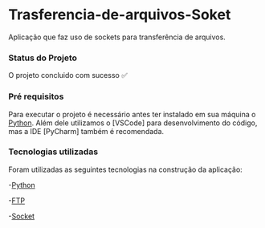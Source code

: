 # Trasferencia-de-arquivos-Soket
Aplicação que faz uso de sockets para transferência de arquivos.

### Status do Projeto
O projeto concluido com sucesso :white_check_mark:

### Pré requisitos
Para executar o projeto é necessário antes ter instalado em sua máquina o [Python](https://www.python.org/). Além dele utilizamos o [VSCode] para desenvolvimento do código, mas a IDE [PyCharm] também é recomendada.


### Tecnologias utilizadas
Foram utilizadas as seguintes tecnologias na construção da aplicação:

-[Python](https://www.python.org/)

-[FTP](https://pt.wikipedia.org/wiki/File_Transfer_Protocol)

-[Socket](https://realpython.com/python-sockets/)

